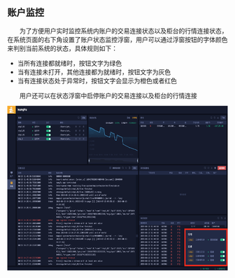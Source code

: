 ## 账户监控

&emsp;&emsp;为了方便用户实时监控系统内账户的交易连接状态以及柜台的行情连接状态，在系统页面的右下角设置了账户状态监控浮窗，用户可以通过浮窗按钮的字体颜色来判别当前系统的状态，具体规则如下：

- 当所有连接都就绪时，按钮文字为绿色
- 当有连接未打开，其他连接都为就绪时，按钮文字为灰色
- 当有连接状态处于异常时，按钮文字会显示为橙色或者红色

&emsp;&emsp;用户还可以在状态浮窗中启停账户的交易连接以及柜台的行情连接

<div align=center><img src = "/images/acc_status.png" width="640" height="376" alt="账户状态监控">

